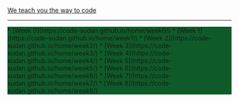 [We teach you the way to code](https://code-sudan.github.io/home/)


***
<div style="background-color: #0e5b29;">
* [Week 0](https://code-sudan.github.io/home/week0/)
* [Week 1](https://code-sudan.github.io/home/week1/)
* [Week 2](https://code-sudan.github.io/home/week2/)
* [Week 3](https://code-sudan.github.io/home/week3/)
* [Week 4](https://code-sudan.github.io/home/week4/)
* [Week 5](https://code-sudan.github.io/home/week5/)
* [Week 6](https://code-sudan.github.io/home/week6/)
* [Week 7](https://code-sudan.github.io/home/week7/)
* [Week 8](https://code-sudan.github.io/home/week8/)
</div>
